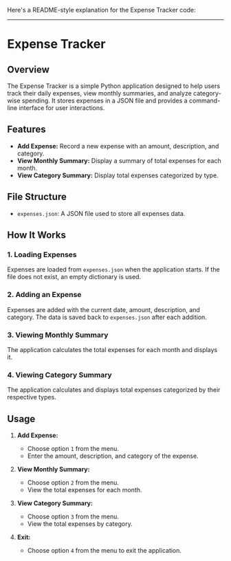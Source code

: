 Here's a README-style explanation for the Expense Tracker code:

---

# Expense Tracker

## Overview

The Expense Tracker is a simple Python application designed to help users track their daily expenses, view monthly summaries, and analyze category-wise spending. It stores expenses in a JSON file and provides a command-line interface for user interactions.

## Features

- **Add Expense:** Record a new expense with an amount, description, and category.
- **View Monthly Summary:** Display a summary of total expenses for each month.
- **View Category Summary:** Display total expenses categorized by type.

## File Structure

- `expenses.json`: A JSON file used to store all expenses data.

## How It Works

### 1. **Loading Expenses**
Expenses are loaded from `expenses.json` when the application starts. If the file does not exist, an empty dictionary is used.

### 2. **Adding an Expense**
Expenses are added with the current date, amount, description, and category. The data is saved back to `expenses.json` after each addition.

### 3. **Viewing Monthly Summary**
The application calculates the total expenses for each month and displays it.

### 4. **Viewing Category Summary**
The application calculates and displays total expenses categorized by their respective types.

## Usage

1. **Add Expense:**
   - Choose option `1` from the menu.
   - Enter the amount, description, and category of the expense.

2. **View Monthly Summary:**
   - Choose option `2` from the menu.
   - View the total expenses for each month.

3. **View Category Summary:**
   - Choose option `3` from the menu.
   - View the total expenses by category.

4. **Exit:**
   - Choose option `4` from the menu to exit the application.
